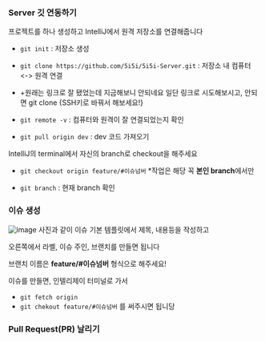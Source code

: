 ### Server 깃 연동하기

프로젝트를 하나 생성하고 IntelliJ에서 원격 저장소를 연결해줍니다

* ```git init``` : 저장소 생성

* ```git clone https://github.com/5i5i/5i5i-Server.git``` : 저장소 내 컴퓨터 <-> 원격 연결
* +원래는 링크로 잘 됐었는데 지금해보니 안되네요 일단 링크로 시도해보시고, 안되면 git clone {SSH키로 바꿔서 해보세요!}

* ```git remote -v``` : 컴퓨터와 원격이 잘 연결되었는지 확인

* ```git pull origin dev``` : dev 코드 가져오기
  
IntelliJ의 terminal에서 자신의 branch로 checkout을 해주세요

* ```git checkout origin feature/#이슈넘버```
*작업은 해당 꼭 **본인 branch**에서만 

* ```git branch``` : 현재 branch 확인

### 이슈 생성
![image](https://github.com/user-attachments/assets/8ab5ab55-7165-44fb-8d46-83e2db54beb2)
사진과 같이 이슈 기본 템플릿에서 제목, 내용등을 작성하고

오른쪽에서 라벨, 이슈 주인, 브랜치를 만들면 됩니다


브랜치 이름은 **feature/#이슈넘버** 형식으로 해주세요!


이슈를 만들면, 인텔리제이 터미널로 가서
* ```git fetch origin```
* ```git chekout feature/#이슈넘버```
를 써주시면 됩니당

### Pull Request(PR) 날리기
